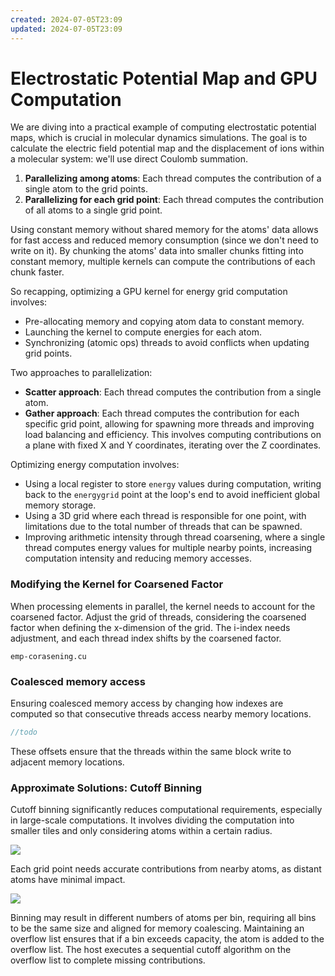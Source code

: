 ```yaml
---
created: 2024-07-05T23:09
updated: 2024-07-05T23:09
---
```

# Electrostatic Potential Map and GPU Computation

We are diving into a practical example of computing electrostatic potential maps, which is crucial in molecular dynamics simulations. The goal is to calculate the electric field potential map and the displacement of ions within a molecular system: we'll use direct Coulomb summation.

1. **Parallelizing among atoms**: Each thread computes the contribution of a single atom to the grid points.
2. **Parallelizing for each grid point**: Each thread computes the contribution of all atoms to a single grid point.

Using constant memory without shared memory for the atoms' data allows for fast access and reduced memory consumption (since we don't need to write on it). By chunking the atoms' data into smaller chunks fitting into constant memory, multiple kernels can compute the contributions of each chunk faster.

So recapping, optimizing a GPU kernel for energy grid computation involves:

- Pre-allocating memory and copying atom data to constant memory.
- Launching the kernel to compute energies for each atom.
- Synchronizing (atomic ops) threads to avoid conflicts when updating grid points.

Two approaches to parallelization:

- **Scatter approach**: Each thread computes the contribution from a single atom.
- **Gather approach**: Each thread computes the contribution for each specific grid point, allowing for spawning more threads and improving load balancing and efficiency. This involves computing contributions on a plane with fixed X and Y coordinates, iterating over the Z coordinates.

Optimizing energy computation involves:

- Using a local register to store `energy` values during computation, writing back to the `energygrid` point at the loop's end to avoid inefficient global memory storage.
- Using a 3D grid where each thread is responsible for one point, with limitations due to the total number of threads that can be spawned.
- Improving arithmetic intensity through thread coarsening, where a single thread computes energy values for multiple nearby points, increasing computation intensity and reducing memory accesses.

### Modifying the Kernel for Coarsened Factor

When processing elements in parallel, the kernel needs to account for the coarsened factor. Adjust the grid of threads, considering the coarsened factor when defining the x-dimension of the grid. The i-index needs adjustment, and each thread index shifts by the coarsened factor.

`emp-corasening.cu`

### Coalesced memory access

Ensuring coalesced memory access by changing how indexes are computed so that consecutive threads access nearby memory locations.

```cpp
//todo
```

These offsets ensure that the threads within the same block write to adjacent memory locations.

### Approximate Solutions: Cutoff Binning

Cutoff binning significantly reduces computational requirements, especially in large-scale computations. It involves dividing the computation into smaller tiles and only considering atoms within a certain radius. 

![](images/Pasted%20image%2020240527222125.png)

Each grid point needs accurate contributions from nearby atoms, as distant atoms have minimal impact.

![](images/Pasted%20image%2020240527222022.png)

Binning may result in different numbers of atoms per bin, requiring all bins to be the same size and aligned for memory coalescing. Maintaining an overflow list ensures that if a bin exceeds capacity, the atom is added to the overflow list. The host executes a sequential cutoff algorithm on the overflow list to complete missing contributions.